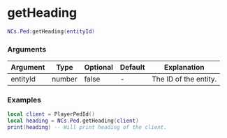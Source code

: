# getHeading

```lua
NCs.Ped:getHeading(entityId)
```

### Arguments
| Argument | Type   | Optional | Default | Explanation           |
|----------|--------|----------|---------|-----------------------|
| entityId | number | false    | -       | The ID of the entity. |

### Examples
```lua
local client = PlayerPedId()
local heading = NCs.Ped.getHeading(client)
print(heading) -- Will print heading of the client.
```